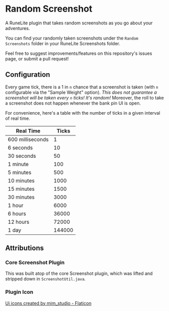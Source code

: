 # Random Screenshot
A RuneLite plugin that takes random screenshots as you go about your adventures.

You can find your randomly taken screenshots under the `Random Screenshots` folder in your RuneLite Screenshots folder.

Feel free to suggest improvements/features on this repository's issues page, or submit a pull request!

## Configuration
Every game tick, there is a 1 in `n` chance that a screenshot is taken (with `n` configurable via the "Sample Weight"
option). _This does not guarantee a screenshot will be taken every `n` ticks! It's random!_ Moreover, the roll to take a
screenshot does not happen whenever the bank pin UI is open.

For convenience, here's a table with the number of ticks in a given interval of real time.


| Real Time        | Ticks  |
|------------------|--------|
| 600 milliseconds | 1      |
| 6 seconds        | 10     |
| 30 seconds       | 50     |
| 1 minute         | 100    |
| 5 minutes        | 500    |
| 10 minutes       | 1000   |
| 15 minutes       | 1500   |
| 30 minutes       | 3000   |
| 1 hour           | 6000   |
| 6 hours          | 36000  |
| 12 hours         | 72000  |
| 1 day            | 144000 |

## Attributions
### Core Screenshot Plugin
This was built atop of the core Screenshot plugin, which was lifted and stripped down in `ScreenshotUtil.java`.

### Plugin Icon
<a href="https://www.flaticon.com/free-icons/ui" title="ui icons">Ui icons created by mim_studio - Flaticon</a>

